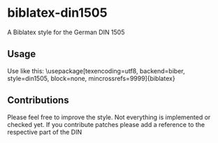 biblatex-din1505
================

A Biblatex style for the German DIN 1505

Usage
------

Use like this:
\usepackage[texencoding=utf8, backend=biber, style=din1505, block=none, mincrossrefs=9999]{biblatex}

Contributions
--------------
Please feel free to improve the style. Not everything is implemented or checked yet. If you contribute patches please add a reference to the respective part of the DIN